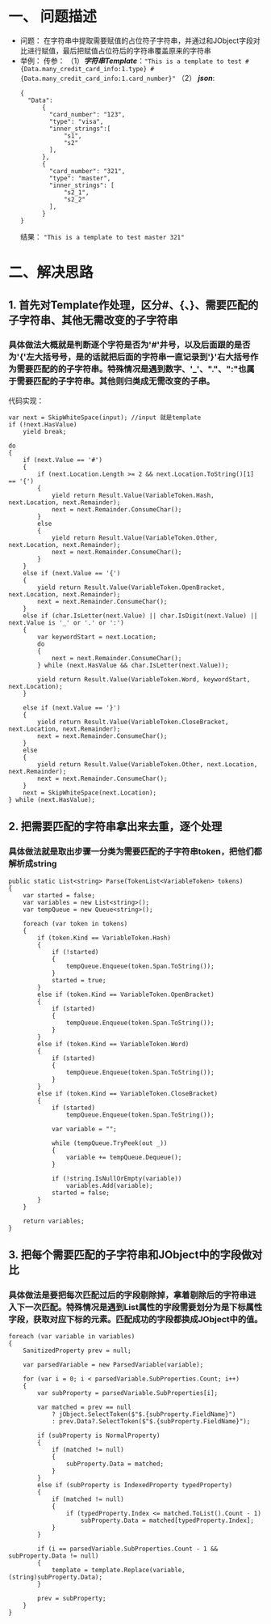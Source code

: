 # 一、 问题描述
* 问题： 在字符串中提取需要赋值的占位符子字符串，并通过和JObject字段对比进行赋值，最后把赋值占位符后的字符串覆盖原来的字符串
* 举例：
  传参：
  （1）***字符串Template***：``` "This is a template to test #{Data.many_credit_card_info:1.type} #{Data.many_credit_card_info:1.card_number}" ```
 （2） ***json***:
  ```
  {
    "Data":
        {
          "card_number": "123",
          "type": "visa",
          "inner_strings":[
              "s1",
              "s2"
          ],
        },
        {
          "card_number": "321",
          "type": "master",
          "inner_strings": [
              "s2_1",
              "s2_2"
          ],
        }
  }
  ```
  结果：
  ```"This is a template to test master 321"```

# 二、解决思路
## 1. 首先对Template作处理，区分#、{、}、需要匹配的子字符串、其他无需改变的子字符串
### 具体做法大概就是判断逐个字符是否为'#'井号，以及后面跟的是否为'{'左大括号号，是的话就把后面的字符串一直记录到'}'右大括号作为需要匹配的的子字符串。特殊情况是遇到数字、'_'、"."、":"也属于需要匹配的子字符串。其他则归类成无需改变的子串。

代码实现：
```
var next = SkipWhiteSpace(input); //input 就是template
if (!next.HasValue)
    yield break;

do
{
    if (next.Value == '#')
    {
        if (next.Location.Length >= 2 && next.Location.ToString()[1] == '{')
        {
            yield return Result.Value(VariableToken.Hash, next.Location, next.Remainder);
            next = next.Remainder.ConsumeChar();    
        }
        else
        {
            yield return Result.Value(VariableToken.Other, next.Location, next.Remainder);
            next = next.Remainder.ConsumeChar();    
        }
    }
    else if (next.Value == '{')
    {
        yield return Result.Value(VariableToken.OpenBracket, next.Location, next.Remainder);
        next = next.Remainder.ConsumeChar();
    }
    else if (char.IsLetter(next.Value) || char.IsDigit(next.Value) || next.Value is '_' or '.' or ':')
    {
        var keywordStart = next.Location;
        do
        {
            next = next.Remainder.ConsumeChar();
        } while (next.HasValue && char.IsLetter(next.Value));

        yield return Result.Value(VariableToken.Word, keywordStart, next.Location);
    }
    
    else if (next.Value == '}')
    {
        yield return Result.Value(VariableToken.CloseBracket, next.Location, next.Remainder);
        next = next.Remainder.ConsumeChar();
    }
    else
    {
        yield return Result.Value(VariableToken.Other, next.Location, next.Remainder);
        next = next.Remainder.ConsumeChar();
    }
    next = SkipWhiteSpace(next.Location);
} while (next.HasValue);
```
## 2. 把需要匹配的字符串拿出来去重，逐个处理
### 具体做法就是取出步骤一分类为需要匹配的子字符串token，把他们都解析成string
```
public static List<string> Parse(TokenList<VariableToken> tokens)
{
    var started = false;
    var variables = new List<string>();
    var tempQueue = new Queue<string>();
    
    foreach (var token in tokens)
    {
        if (token.Kind == VariableToken.Hash)
        {
            if (!started)
            {
                tempQueue.Enqueue(token.Span.ToString());
            }
            started = true;    
        }
        else if (token.Kind == VariableToken.OpenBracket)
        {
            if (started)
            {
                tempQueue.Enqueue(token.Span.ToString());
            }
        }
        else if (token.Kind == VariableToken.Word)
        {
            if (started)
            {
                tempQueue.Enqueue(token.Span.ToString());
            }
        }
        else if (token.Kind == VariableToken.CloseBracket)
        {
            if (started)
                tempQueue.Enqueue(token.Span.ToString());

            var variable = "";

            while (tempQueue.TryPeek(out _))
            {
                variable += tempQueue.Dequeue();
            }
            
            if (!string.IsNullOrEmpty(variable))
                variables.Add(variable);
            started = false;
        }
    }

    return variables;
}
```
## 3. 把每个需要匹配的子字符串和JObject中的字段做对比
### 具体做法是要把每次匹配过后的字段剔除掉，拿着剔除后的字符串进入下一次匹配。特殊情况是遇到List属性的字段需要划分为是下标属性字段，获取对应下标的元素。匹配成功的字段都换成JObject中的值。
```
foreach (var variable in variables)
{
    SanitizedProperty prev = null;

    var parsedVariable = new ParsedVariable(variable);

    for (var i = 0; i < parsedVariable.SubProperties.Count; i++)
    {
        var subProperty = parsedVariable.SubProperties[i];
        
        var matched = prev == null
            ? jObject.SelectToken($"$.{subProperty.FieldName}")
            : prev.Data?.SelectToken($"$.{subProperty.FieldName}");

        if (subProperty is NormalProperty)
        {
            if (matched != null)
            {
                subProperty.Data = matched;
            }
        }
        else if (subProperty is IndexedProperty typedProperty)
        {
            if (matched != null)
            {
                if (typedProperty.Index <= matched.ToList().Count - 1)
                    subProperty.Data = matched[typedProperty.Index];
            }
        }

        if (i == parsedVariable.SubProperties.Count - 1 && subProperty.Data != null)
        {
            template = template.Replace(variable, (string)subProperty.Data);
        }

        prev = subProperty;
    }
}
```
